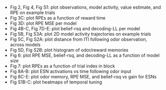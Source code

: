 
- Fig 2, Fig 4, Fig S1: plot observations, model activity, value estimate, and RPE on example trials
- Fig 3C: plot RPEs as a function of reward time
- Fig 3D: plot RPE MSE per model
- Fig 4B-C, Fig 7D-E: plot belief-rsq and decoding-LL per model
- Fig 5B, Fig S3A: plot 2D model activity trajectories on example trials
- Fig 5C, Fig S2A: plot distance from ITI following odor observation, across models
- Fig 5D, Fig S2B: plot histogram of odor/reward memories
- Fig 6: plot RPE MSE, belief-rsq, and decoding-LL as a function of model size
- Fig 7: plot RPEs as a function of trial index in block
- Fig 8A-B: plot ESN activations vs time following odor input
- Fig 8C-E: plot odor memory, RPE MSE, and belief-rsq vs gain for ESNs
- Fig S1B-C: plot heatmaps of temporal tuning
